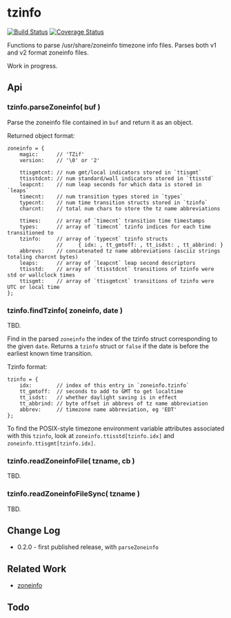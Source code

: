 tzinfo
======

[![Build Status](https://api.travis-ci.org/andrasq/node-tzinfo.svg?branch=master)](https://travis-ci.org/andrasq/node-tzinfo?branch=master)
[![Coverage Status](https://codecov.io/github/andrasq/node-tzinfo/coverage.svg?branch=master)](https://codecov.io/github/andrasq/node-tzinfo?branch=master)

Functions to parse /usr/share/zoneinfo timezone info files.
Parses both v1 and v2 format zoneinfo files.

Work in progress.

Api
---

### tzinfo.parseZoneinfo( buf )

Parse the zoneinfo file contained in `buf` and return it as an object.

Returned object format:

    zoneinfo = {
        magic:      // 'TZif'
        version:    // '\0' or '2'

        ttisgmtcnt: // num gmt/local indicators stored in `ttisgmt`
        ttisstdcnt: // num standard/wall indicators stored in `ttisstd`
        leapcnt:    // num leap seconds for which data is stored in `leaps`
        timecnt:    // num transition types stored in `types`
        typecnt:    // num time transition structs stored in `tzinfo`
        charcnt:    // total num chars to store the tz name abbreviations

        ttimes:     // array of `timecnt` transition time timestamps
        types:      // array of `timecnt` tzinfo indices for each time transitioned to
        tzinfo:     // array of `typecnt` tzinfo structs
                    //     { idx: , tt_gmtoff: , tt_isdst: , tt_abbrind: }
        abbrevs:    // concatenated tz name abbreviations (asciiz strings totaling charcnt bytes)
        leaps:      // array of `leapcnt` leap second descriptors
        ttisstd:    // array of `ttisstdcnt` transitions of tzinfo were std or wallclock times
        ttisgmt:    // array of `ttisgmtcnt` transitions of tzinfo were UTC or local time
    };

### tzinfo.findTzinfo( zoneinfo, date )

TBD.

Find in the parsed `zoneinfo` the index of the tzinfo struct corresponding to the
given `date`.  Returns a `tzinfo` struct or `false` if the date is before the earliest
known time transition.

Tzinfo format:

    tzinfo = {
        idx:        // index of this entry in `zoneinfo.tzinfo`
        tt_gmtoff:  // seconds to add to GMT to get localtime
        tt_isdst:   // whether daylight saving is in effect
        tt_abbrind: // byte offset in abbrevs of tz name abbreviation
        abbrev:     // timezone name abbreviation, eg 'EDT'
    };

To find the POSIX-style timezone environment variable attributes associated with this `tzinfo`,
look at `zoneinfo.ttisstd[tzinfo.idx]` and `zoneinfo.ttisgmt[tzinfo.idx]`.

### tzinfo.readZoneinfoFile( tzname, cb )

TBD.

### tzinfo.readZoneinfoFileSync( tzname )

TBD.


Change Log
----------

- 0.2.0 - first published release, with `parseZoneinfo`


Related Work
------------

- [zoneinfo](http://npmjs.com/package/zoneinfo)


Todo
----
